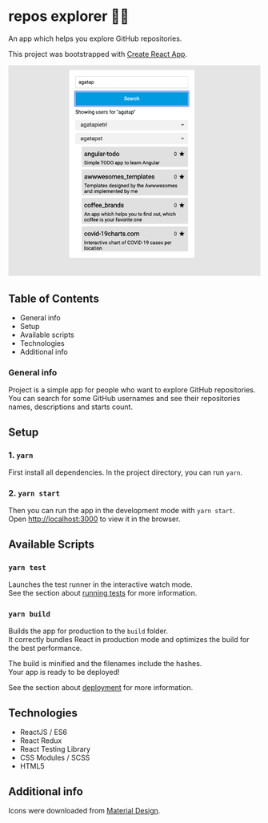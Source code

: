 # repos explorer 🕵️‍♀️

An app which helps you explore GitHub repositories.

This project was bootstrapped with [Create React App](https://github.com/facebook/create-react-app).

![Website screenshot](screenshot.png)

## Table of Contents

- General info
- Setup
- Available scripts
- Technologies
- Additional info

### General info

Project is a simple app for people who want to explore GitHub repositories. You can search for some GitHub usernames and see their repositories names, descriptions and starts count.

## Setup

### 1. `yarn`

First install all dependencies.
In the project directory, you can run `yarn`.

### 2. `yarn start`

Then you can run the app in the development mode with `yarn start`.<br />
Open [http://localhost:3000](http://localhost:3000) to view it in the browser.

## Available Scripts

### `yarn test`

Launches the test runner in the interactive watch mode.<br />
See the section about [running tests](https://facebook.github.io/create-react-app/docs/running-tests) for more information.

### `yarn build`

Builds the app for production to the `build` folder.<br />
It correctly bundles React in production mode and optimizes the build for the best performance.

The build is minified and the filenames include the hashes.<br />
Your app is ready to be deployed!

See the section about [deployment](https://facebook.github.io/create-react-app/docs/deployment) for more information.

## Technologies

- ReactJS / ES6
- React Redux
- React Testing Library
- CSS Modules / SCSS
- HTML5

## Additional info

Icons were downloaded from [Material Design](https://material.io).
